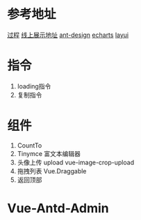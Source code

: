# 参考地址
[过程](https://juejin.im/post/59097cd7a22b9d0065fb61d2)
[线上展示地址](https://panjiachen.github.io/vue-element-admin)
[ant-design](https://www.antdv.com/components/layout-cn/#components-layout-demo-responsive)
[echarts](https://echarts.apache.org/examples/zh/index.html)
[layui](https://www.layui.com/admin/std/dist/views/)
# 指令
1. loading指令
2. 复制指令
# 组件
1. CountTo
2. Tinymce 富文本编辑器
3. 头像上传 upload  vue-image-crop-upload
4. 拖拽列表 Vue.Draggable
5. 返回顶部
# Vue-Antd-Admin
